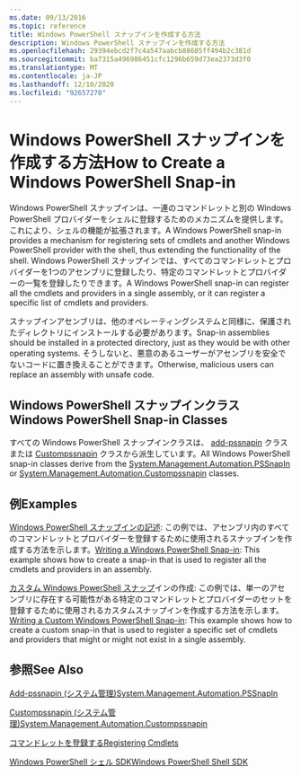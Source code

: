 ```yaml
---
ms.date: 09/13/2016
ms.topic: reference
title: Windows PowerShell スナップインを作成する方法
description: Windows PowerShell スナップインを作成する方法
ms.openlocfilehash: 29394ebcd2f7c4a547aabcb88685ff494b2c381d
ms.sourcegitcommit: ba7315a496986451cfc1296b659d73ea2373d3f0
ms.translationtype: MT
ms.contentlocale: ja-JP
ms.lasthandoff: 12/10/2020
ms.locfileid: "92657270"
---
```

# <a name="how-to-create-a-windows-powershell-snap-in"></a><span data-ttu-id="79a78-103">Windows PowerShell スナップインを作成する方法</span><span class="sxs-lookup"><span data-stu-id="79a78-103">How to Create a Windows PowerShell Snap-in</span></span>

<span data-ttu-id="79a78-104">Windows PowerShell スナップインは、一連のコマンドレットと別の Windows PowerShell プロバイダーをシェルに登録するためのメカニズムを提供します。これにより、シェルの機能が拡張されます。</span><span class="sxs-lookup"><span data-stu-id="79a78-104">A Windows PowerShell snap-in provides a mechanism for registering sets of cmdlets and another Windows PowerShell provider with the shell, thus extending the functionality of the shell.</span></span> <span data-ttu-id="79a78-105">Windows PowerShell スナップインでは、すべてのコマンドレットとプロバイダーを1つのアセンブリに登録したり、特定のコマンドレットとプロバイダーの一覧を登録したりできます。</span><span class="sxs-lookup"><span data-stu-id="79a78-105">A Windows PowerShell snap-in can register all the cmdlets and providers in a single assembly, or it can register a specific list of cmdlets and providers.</span></span>

<span data-ttu-id="79a78-106">スナップインアセンブリは、他のオペレーティングシステムと同様に、保護されたディレクトリにインストールする必要があります。</span><span class="sxs-lookup"><span data-stu-id="79a78-106">Snap-in assemblies should be installed in a protected directory, just as they would be with other operating systems.</span></span> <span data-ttu-id="79a78-107">そうしないと、悪意のあるユーザーがアセンブリを安全でないコードに置き換えることができます。</span><span class="sxs-lookup"><span data-stu-id="79a78-107">Otherwise, malicious users can replace an assembly with unsafe code.</span></span>

## <a name="windows-powershell-snap-in-classes"></a><span data-ttu-id="79a78-108">Windows PowerShell スナップインクラス</span><span class="sxs-lookup"><span data-stu-id="79a78-108">Windows PowerShell Snap-in Classes</span></span>

<span data-ttu-id="79a78-109">すべての Windows PowerShell スナップインクラスは、 [add-pssnapin](/dotnet/api/System.Management.Automation.PSSnapIn) クラスまたは [Custompssnapin](/dotnet/api/System.Management.Automation.CustomPSSnapIn) クラスから派生しています。</span><span class="sxs-lookup"><span data-stu-id="79a78-109">All Windows PowerShell snap-in classes derive from the [System.Management.Automation.PSSnapIn](/dotnet/api/System.Management.Automation.PSSnapIn) or [System.Management.Automation.Custompssnapin](/dotnet/api/System.Management.Automation.CustomPSSnapIn) classes.</span></span>

## <a name="examples"></a><span data-ttu-id="79a78-110">例</span><span class="sxs-lookup"><span data-stu-id="79a78-110">Examples</span></span>

<span data-ttu-id="79a78-111">[Windows PowerShell スナップインの記述](./writing-a-windows-powershell-snap-in.md): この例では、アセンブリ内のすべてのコマンドレットとプロバイダーを登録するために使用されるスナップインを作成する方法を示します。</span><span class="sxs-lookup"><span data-stu-id="79a78-111">[Writing a Windows PowerShell Snap-in](./writing-a-windows-powershell-snap-in.md): This example shows how to create a snap-in that is used to register all the cmdlets and providers in an assembly.</span></span>

<span data-ttu-id="79a78-112">[カスタム Windows PowerShell スナップ](./writing-a-custom-windows-powershell-snap-in.md)インの作成: この例では、単一のアセンブリに存在する可能性がある特定のコマンドレットとプロバイダーのセットを登録するために使用されるカスタムスナップインを作成する方法を示します。</span><span class="sxs-lookup"><span data-stu-id="79a78-112">[Writing a Custom Windows PowerShell Snap-in](./writing-a-custom-windows-powershell-snap-in.md): This example shows how to create a custom snap-in that is used to register a specific set of cmdlets and providers that might or might not exist in a single assembly.</span></span>

## <a name="see-also"></a><span data-ttu-id="79a78-113">参照</span><span class="sxs-lookup"><span data-stu-id="79a78-113">See Also</span></span>

[<span data-ttu-id="79a78-114">Add-pssnapin (システム管理)</span><span class="sxs-lookup"><span data-stu-id="79a78-114">System.Management.Automation.PSSnapIn</span></span>](/dotnet/api/System.Management.Automation.PSSnapIn)

[<span data-ttu-id="79a78-115">Custompssnapin (システム管理)</span><span class="sxs-lookup"><span data-stu-id="79a78-115">System.Management.Automation.Custompssnapin</span></span>](/dotnet/api/System.Management.Automation.CustomPSSnapIn)

[<span data-ttu-id="79a78-116">コマンドレットを登録する</span><span class="sxs-lookup"><span data-stu-id="79a78-116">Registering Cmdlets</span></span>](./registering-cmdlets.md)

[<span data-ttu-id="79a78-117">Windows PowerShell シェル SDK</span><span class="sxs-lookup"><span data-stu-id="79a78-117">Windows PowerShell Shell SDK</span></span>](../windows-powershell-reference.md)
